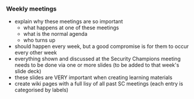 ### Weekly meetings

  * explain why these meetings are so important
    * what happens at one of these meetings
    * what is the normal agenda
    * who turns up
  * should happen every week, but a good compromise is for them to occur every other week
  * everything shown and discussed at the Security Champions meeting needs to be done via one or more slides (to be added to that week's slide deck)
  * these slides are VERY important when creating learning materials
  * create wiki pages with a full lisy of all past SC meetings (each entry is categorised by labels)
